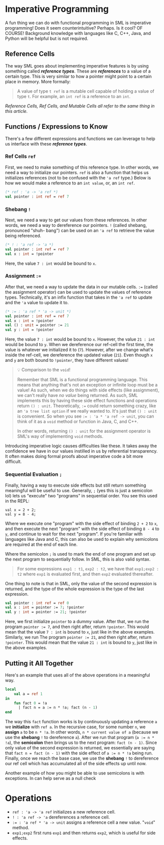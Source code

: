 # Imperative Programming

A fun thing we can do with functional programming in SML is imperative
programming! Does it seem counterintuitive? Perhaps. Is it cool? OF COURSE!
Background knowledge with languages like C, C++, Java, and Python will be
helpful but is not required.

## Reference Cells

The way SML goes about implementing imperative features is by using something
called **_reference types_**. These are **_references_** to a value of a
certain type. This is very similar to how a pointer might point to a certain
place in memory. More formally:

> A value of type `t ref` is a mutable cell capable of holding a value of type
> `t`. For example, an `int ref` is a reference to an `int`.

_Reference Cells, Ref Cells, and Mutable Cells all refer to the same thing in_
_this article._

## Functions / Expressions to Know

There's a few different expressions and functions we can leverage to help us
interface with these **_reference types_**.

### Ref Cells `ref`

First, we need to make something of this reference type. In other words, we
need a way to initialize our pointers. `ref` is also a function that helps us
initializes references (not to be confused with the `'a ref` type.) Below is
how we would make a reference to an `int value`, or, an `int ref`.

```sml
(* ref : 'a -> 'a ref *)
val pointer : int ref = ref 7
```

### Shebang `!`

Next, we need a way to get our values from these references. In other words, we
need a way to dereference our pointers. `!` (called shebang, pronounced "shuh-
bang") can be used on an `'a ref` to retrieve the value being referenced.

```sml
(* ! : 'a ref -> 'a *)
val pointer : int ref = ref 7
val x : int = !pointer
```

Here, the value `7 : int` would be bound to `x`.

### Assignment `:=`

After that, we need a way to update the data in our mutable cells. `:=`
(called the assignment operator) can be used to update the values of reference
types. Technically, it's an infix function that takes in the `'a ref` to
update and the `'a` value to update it to.

```sml
(* := : 'a ref * 'a -> unit *)
val pointer : int ref = ref 7
val x : int = !pointer
val () : unit = pointer := 21
val y : int = !pointer
```

Here, the value `7 : int` would be bound to `x`. However, the value `21 : int`
would be bound to `y`. When we dereference our ref-cell the first time, the
value is whatever we initialized it to (`7`). However, after we change what's
inside the ref-cell, we dereference the updated value (`21`). Even though
`x` and `y` are both bound to `!pointer`, they have different values!

> 💡 Comparison to the `void`!
>
> Remember that SML is a functional programming language. This means that
> anything that's not an exception or infinite loop must be a value! As
> such, when we do things with side effects (like assignment), we can't
> really have _no value_ being returned. As such, SML implements this by
> having these side effect functions and operations return `() : unit`.
> Theoretically, `:=` could return something crazy, like an `'a tree list option`
> if we really wanted to. It's just that `() : unit` is convenient.
> So when you see `:= : 'a * 'a ref -> unit`, you can think of it as a
> `void` method or function in Java, C, and C++.
>
> In other words, returning `() : unit` for the assignment operator is
> SML's way of implementing `void` methods.

Introducing imperative logic causes difficulties like these. It takes away the
confidence we have in our values instilled in us by referential transparency.
It often makes doing formal proofs about imperative code a bit more difficult.

### Sequential Evaluation `;`

Finally, having a way to execute side effects but still return something
meaningful will be useful to use. Generally, `;` (yes this is just a
semicolon lol) lets us "execute" two "programs" in sequential order.
You see this used in the REPL:

```
val x = 2 + 2;
val y = 8 - 4;
```

Where we execute one "program" with the side effect of binding `2 + 2`
to `x`, and then execute the next "program" with the side effect of
binding `8 - 4` to `y`, and continue to wait for the next "program".
If you're familiar with languages like Java and C, this can also be
used to explain why semicolons are required at the end of each line.

Where the semicolon `;` is used to mark the end of one program and set up
the next program to sequentially follow. In SML, this is also valid syntax.

> For some expressions `exp1 : t1`, `exp2 : t2`, we have that `exp1;exp2 : t2`
> where `exp1` is evaluated first, and then `exp2` evaluated thereafter.

One thing to note is that in SML, only the value of the second expression
is returned, and the type of the whole expression is the type of the last
expression.

```sml
val pointer : int ref = ref 0
val x : int = pointer := 7; !pointer
val y : int = pointer := 21; !pointer
```

Here, we first initialize `pointer` to a dummy value. After that, we run
the program `pointer := 7`, and then right after, return `!pointer`. This
would mean that the value `7 : int` is bound to `x`, just like in the above
examples. Similarly, we run The program `pointer := 21`, and then right
after, return `!pointer`. This would mean that the value `21 : int` is
bound to `y`, just like in the above examples.

## Putting it All Together

Here's an example that uses all of the above operations in a meaningful way.

```sml
local
    val a = ref 1
in
    fun fact 0 = !a
      | fact n = a := n * !a; fact (n - 1)
end
```

The way this `fact` function works is by continuously updating a reference
`a` we **initialize** with `ref a`. In the recursive case, for some number `n`,
we **assign** `a` to be `n * !a`. In other words, `n * current value of a`
(because we use the **shebang** `!` to dereference `a`). After we run that
program (`a := n * !a`), the **semicolon** then brings us to the next program:
`fact (n - 1)`. Since only value of the second expression is returned, we
essentially are saying that `fact n = fact (n - 1)` with the side effect of
`a := n * !a` being run. Finally, once we reach the base case, we use the
**shebang** `!` to dereference our ref cell which has accumulated all of
the side effects up until now.

Another example of how you might be able to use semicolons is with exceptions.
In can help serve as a null check

# Operations

- `ref : 'a -> 'a ref` initializes a new reference cell.
- `! : 'a ref -> 'a` dereferences a reference cell.
- `:= : 'a ref * 'a -> unit` assigns a reference cell a new value.
  "`void`" method.
- `exp1;exp2` first runs `exp1` and then returns `exp2`, which is
  useful for side effects.
